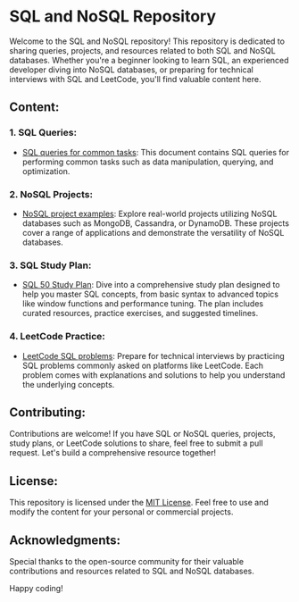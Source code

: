 # SQL and NoSQL Repository

Welcome to the SQL and NoSQL repository! This repository is dedicated to sharing queries, projects, and resources related to both SQL and NoSQL databases. Whether you're a beginner looking to learn SQL, an experienced developer diving into NoSQL databases, or preparing for technical interviews with SQL and LeetCode, you'll find valuable content here.

## Content:

### 1. SQL Queries:
- [SQL queries for common tasks](/sql/queries.md): This document contains SQL queries for performing common tasks such as data manipulation, querying, and optimization.

### 2. NoSQL Projects:
- [NoSQL project examples](/nosql/projects.md): Explore real-world projects utilizing NoSQL databases such as MongoDB, Cassandra, or DynamoDB. These projects cover a range of applications and demonstrate the versatility of NoSQL databases.

### 3. SQL Study Plan:
- [SQL 50 Study Plan](/sql/study_plan.md): Dive into a comprehensive study plan designed to help you master SQL concepts, from basic syntax to advanced topics like window functions and performance tuning. The plan includes curated resources, practice exercises, and suggested timelines.

### 4. LeetCode Practice:
- [LeetCode SQL problems](/leetcode/sql_problems.md): Prepare for technical interviews by practicing SQL problems commonly asked on platforms like LeetCode. Each problem comes with explanations and solutions to help you understand the underlying concepts.

## Contributing:
Contributions are welcome! If you have SQL or NoSQL queries, projects, study plans, or LeetCode solutions to share, feel free to submit a pull request. Let's build a comprehensive resource together!

## License:
This repository is licensed under the [MIT License](/LICENSE). Feel free to use and modify the content for your personal or commercial projects.

## Acknowledgments:
Special thanks to the open-source community for their valuable contributions and resources related to SQL and NoSQL databases.

Happy coding!
